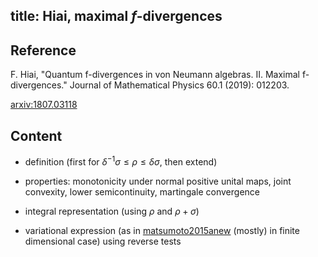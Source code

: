 title: Hiai, maximal $f$-divergences
---

## Reference

F. Hiai, "Quantum f-divergences in von Neumann algebras. II. Maximal f-divergences." Journal of Mathematical Physics 60.1 (2019): 012203.


[arxiv:1807.03118](https://arxiv.org/abs/1807.03118)


## Content

* definition (first for $\delta^{-1}\sigma\le \rho\le \delta\sigma$, then extend)

* properties: monotonicity under normal positive unital maps, joint convexity, lower semicontinuity, martingale
  convergence

* integral representation (using $\rho$ and $\rho+\sigma$)

* variational expression (as in [matsumoto2015anew](matsumoto2015anew) (mostly) in finite dimensional case) using reverse tests
